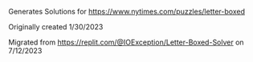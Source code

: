 Generates Solutions for https://www.nytimes.com/puzzles/letter-boxed


Originally created 1/30/2023


Migrated from https://replit.com/@IOException/Letter-Boxed-Solver on 7/12/2023
